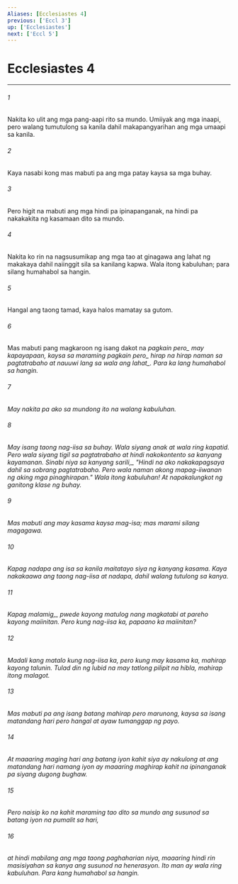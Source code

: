 ```yaml
---
Aliases: [Ecclesiastes 4]
previous: ['Eccl 3']
up: ['Ecclesiastes']
next: ['Eccl 5']
---
```

# Ecclesiastes 4

***






















###### 1 










Nakita ko ulit ang mga pang-aapi rito sa mundo. Umiiyak ang mga inaapi, pero walang tumutulong sa kanila dahil makapangyarihan ang mga umaapi sa kanila. 





















###### 2 










Kaya nasabi kong mas mabuti pa ang mga patay kaysa sa mga buhay. 





















###### 3 










Pero higit na mabuti ang mga hindi pa ipinapanganak, na hindi pa nakakakita ng kasamaan dito sa mundo. 





















###### 4 










Nakita ko rin na nagsusumikap ang mga tao at ginagawa ang lahat ng makakaya dahil naiinggit sila sa kanilang kapwa. Wala itong kabuluhan; para silang humahabol sa hangin. 





















###### 5 










Hangal ang taong tamad, kaya halos mamatay sa gutom. 





















###### 6 










Mas mabuti pang magkaroon ng isang dakot na <i class="trans-change">pagkain pero_ may kapayapaan, kaysa sa maraming <i class="trans-change">pagkain pero_ hirap na hirap naman sa pagtatrabaho <i class="trans-change">at nauuwi lang sa wala ang lahat_. Para ka lang humahabol sa hangin. 





















###### 7 










May nakita pa ako sa mundong ito na walang kabuluhan. 





















###### 8 










May isang taong nag-iisa sa buhay. Wala siyang anak at wala ring kapatid. Pero wala siyang tigil sa pagtatrabaho at hindi nakokontento sa kanyang kayamanan. <i class="trans-change">Sinabi niya sa kanyang sarili,_ "Hindi na ako nakakapagsaya dahil sa sobrang pagtatrabaho. Pero wala naman akong mapag-iiwanan ng aking mga pinaghirapan." Wala itong kabuluhan! At napakalungkot ng ganitong klase ng buhay. 





















###### 9 










Mas mabuti ang may kasama kaysa mag-isa; mas marami silang magagawa. 





















###### 10 










Kapag nadapa ang isa sa kanila maitatayo siya ng kanyang kasama. Kaya nakakaawa ang taong nag-iisa at nadapa, dahil walang tutulong sa kanya. 





















###### 11 










<i class="trans-change">Kapag malamig,_ pwede kayong matulog nang magkatabi at pareho kayong maiinitan. Pero kung nag-iisa ka, papaano ka maiinitan? 





















###### 12 










Madali kang matalo kung nag-iisa ka, pero kung may kasama ka, mahirap kayong talunin. Tulad din ng lubid na may tatlong pilipit na hibla, mahirap itong malagot. 





















###### 13 










Mas mabuti pa ang isang batang mahirap pero marunong, kaysa sa isang matandang hari pero hangal at ayaw tumanggap ng payo. 





















###### 14 










At maaaring maging hari ang batang iyon kahit siya ay nakulong at ang matandang hari namang iyon ay maaaring maghirap kahit na ipinanganak pa siyang dugong bughaw. 





















###### 15 










Pero naisip ko na kahit maraming tao dito sa mundo ang susunod sa batang iyon na pumalit sa hari, 





















###### 16 










at hindi mabilang ang mga taong paghaharian niya, maaaring hindi rin masisiyahan sa kanya ang susunod na henerasyon. Ito man ay wala ring kabuluhan. Para kang humahabol sa hangin.
